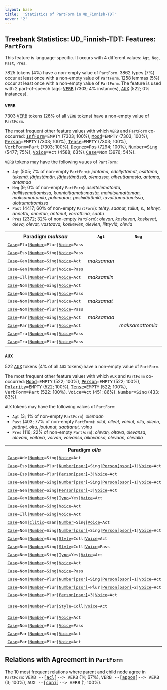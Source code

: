 ```yaml
---
layout: base
title:  'Statistics of PartForm in UD_Finnish-TDT'
udver: '2'
---
```


## Treebank Statistics: UD_Finnish-TDT: Features: `PartForm`

This feature is language-specific.
It occurs with 4 different values: `Agt`, `Neg`, `Past`, `Pres`.

7825 tokens (4%) have a non-empty value of `PartForm`.
3862 types (7%) occur at least once with a non-empty value of `PartForm`.
1258 lemmas (5%) occur at least once with a non-empty value of `PartForm`.
The feature is used with 2 part-of-speech tags: <tt><a href="fi_tdt-pos-VERB.html">VERB</a></tt> (7303; 4% instances), <tt><a href="fi_tdt-pos-AUX.html">AUX</a></tt> (522; 0% instances).

### `VERB`

7303 <tt><a href="fi_tdt-pos-VERB.html">VERB</a></tt> tokens (26% of all `VERB` tokens) have a non-empty value of `PartForm`.

The most frequent other feature values with which `VERB` and `PartForm` co-occurred: <tt><a href="fi_tdt-feat-InfForm.html">InfForm</a></tt><tt>=EMPTY</tt> (7303; 100%), <tt><a href="fi_tdt-feat-Mood.html">Mood</a></tt><tt>=EMPTY</tt> (7303; 100%), <tt><a href="fi_tdt-feat-Person.html">Person</a></tt><tt>=EMPTY</tt> (7303; 100%), <tt><a href="fi_tdt-feat-Tense.html">Tense</a></tt><tt>=EMPTY</tt> (7303; 100%), <tt><a href="fi_tdt-feat-VerbForm.html">VerbForm</a></tt><tt>=Part</tt> (7303; 100%), <tt><a href="fi_tdt-feat-Degree.html">Degree</a></tt><tt>=Pos</tt> (7294; 100%), <tt><a href="fi_tdt-feat-Number.html">Number</a></tt><tt>=Sing</tt> (5477; 75%), <tt><a href="fi_tdt-feat-Voice.html">Voice</a></tt><tt>=Act</tt> (4588; 63%), <tt><a href="fi_tdt-feat-Case.html">Case</a></tt><tt>=Nom</tt> (3976; 54%).

`VERB` tokens may have the following values of `PartForm`:

* `Agt` (505; 7% of non-empty `PartForm`): <em>johtama, edellyttämät, esittämä, tekemä, järjestämän, järjestämässä, olemassa, aiheuttamasta, antama, antamaa</em>
* `Neg` (9; 0% of non-empty `PartForm`): <em>asettelematonta, hallitsemattomissa, kunnioittamattomasta, mainitsemattoman, maksamattomia, palamaton, pesimättömiä, tavoittamattomissa, ulottumattomissa</em>
* `Past` (4417; 60% of non-empty `PartForm`): <em>tehty, saanut, tullut, s., tehnyt, annettu, annetun, antanut, verrattuna, saatu</em>
* `Pres` (2372; 32% of non-empty `PartForm`): <em>olevan, koskevan, koskevat, oleva, olevat, vastaava, koskevien, olevien, liittyviä, olevia</em>

<table>
  <tr><th>Paradigm <i>maksaa</i></th><th><tt>Agt</tt></th><th><tt>Neg</tt></th><th><tt>Past</tt></th><th><tt>Pres</tt></th></tr>
  <tr><td><tt><tt><a href="fi_tdt-feat-Case.html">Case</a></tt><tt>=Ela</tt>|<tt><a href="fi_tdt-feat-Number.html">Number</a></tt><tt>=Plur</tt>|<tt><a href="fi_tdt-feat-Voice.html">Voice</a></tt><tt>=Pass</tt></tt></td><td></td><td></td><td></td><td><em>maksettavista</em></td></tr>
  <tr><td><tt><tt><a href="fi_tdt-feat-Case.html">Case</a></tt><tt>=Ess</tt>|<tt><a href="fi_tdt-feat-Number.html">Number</a></tt><tt>=Sing</tt>|<tt><a href="fi_tdt-feat-Voice.html">Voice</a></tt><tt>=Pass</tt></tt></td><td></td><td></td><td></td><td><em>maksettavana</em></td></tr>
  <tr><td><tt><tt><a href="fi_tdt-feat-Case.html">Case</a></tt><tt>=Gen</tt>|<tt><a href="fi_tdt-feat-Number.html">Number</a></tt><tt>=Sing</tt>|<tt><a href="fi_tdt-feat-Voice.html">Voice</a></tt><tt>=Act</tt></tt></td><td><em>maksaman</em></td><td></td><td></td><td><em>maksavan</em></td></tr>
  <tr><td><tt><tt><a href="fi_tdt-feat-Case.html">Case</a></tt><tt>=Gen</tt>|<tt><a href="fi_tdt-feat-Number.html">Number</a></tt><tt>=Plur</tt>|<tt><a href="fi_tdt-feat-Voice.html">Voice</a></tt><tt>=Pass</tt></tt></td><td></td><td></td><td><em>maksettujen</em></td><td></td></tr>
  <tr><td><tt><tt><a href="fi_tdt-feat-Case.html">Case</a></tt><tt>=Ill</tt>|<tt><a href="fi_tdt-feat-Number.html">Number</a></tt><tt>=Plur</tt>|<tt><a href="fi_tdt-feat-Voice.html">Voice</a></tt><tt>=Act</tt></tt></td><td><em>maksamiin</em></td><td></td><td></td><td></td></tr>
  <tr><td><tt><tt><a href="fi_tdt-feat-Case.html">Case</a></tt><tt>=Nom</tt>|<tt><a href="fi_tdt-feat-Number.html">Number</a></tt><tt>=Sing</tt>|<tt><a href="fi_tdt-feat-Voice.html">Voice</a></tt><tt>=Act</tt></tt></td><td></td><td></td><td><em>maksanut</em></td><td><em>maksava</em></td></tr>
  <tr><td><tt><tt><a href="fi_tdt-feat-Case.html">Case</a></tt><tt>=Nom</tt>|<tt><a href="fi_tdt-feat-Number.html">Number</a></tt><tt>=Sing</tt>|<tt><a href="fi_tdt-feat-Voice.html">Voice</a></tt><tt>=Pass</tt></tt></td><td></td><td></td><td><em>maksettu</em></td><td><em>maksettava</em></td></tr>
  <tr><td><tt><tt><a href="fi_tdt-feat-Case.html">Case</a></tt><tt>=Nom</tt>|<tt><a href="fi_tdt-feat-Number.html">Number</a></tt><tt>=Plur</tt>|<tt><a href="fi_tdt-feat-Voice.html">Voice</a></tt><tt>=Act</tt></tt></td><td><em>maksamat</em></td><td></td><td></td><td></td></tr>
  <tr><td><tt><tt><a href="fi_tdt-feat-Case.html">Case</a></tt><tt>=Nom</tt>|<tt><a href="fi_tdt-feat-Number.html">Number</a></tt><tt>=Plur</tt>|<tt><a href="fi_tdt-feat-Voice.html">Voice</a></tt><tt>=Pass</tt></tt></td><td></td><td></td><td></td><td><em>maksettavat</em></td></tr>
  <tr><td><tt><tt><a href="fi_tdt-feat-Case.html">Case</a></tt><tt>=Par</tt>|<tt><a href="fi_tdt-feat-Number.html">Number</a></tt><tt>=Sing</tt>|<tt><a href="fi_tdt-feat-Voice.html">Voice</a></tt><tt>=Act</tt></tt></td><td><em>maksamaa</em></td><td></td><td></td><td></td></tr>
  <tr><td><tt><tt><a href="fi_tdt-feat-Case.html">Case</a></tt><tt>=Par</tt>|<tt><a href="fi_tdt-feat-Number.html">Number</a></tt><tt>=Plur</tt>|<tt><a href="fi_tdt-feat-Voice.html">Voice</a></tt><tt>=Act</tt></tt></td><td></td><td><em>maksamattomia</em></td><td></td><td></td></tr>
  <tr><td><tt><tt><a href="fi_tdt-feat-Case.html">Case</a></tt><tt>=Tra</tt>|<tt><a href="fi_tdt-feat-Number.html">Number</a></tt><tt>=Sing</tt>|<tt><a href="fi_tdt-feat-Voice.html">Voice</a></tt><tt>=Pass</tt></tt></td><td></td><td></td><td></td><td><em>maksettavaksi</em></td></tr>
  <tr><td><tt><tt><a href="fi_tdt-feat-Case.html">Case</a></tt><tt>=Tra</tt>|<tt><a href="fi_tdt-feat-Number.html">Number</a></tt><tt>=Plur</tt>|<tt><a href="fi_tdt-feat-Voice.html">Voice</a></tt><tt>=Pass</tt></tt></td><td></td><td></td><td></td><td><em>maksettaviksi</em></td></tr>
</table>

### `AUX`

522 <tt><a href="fi_tdt-pos-AUX.html">AUX</a></tt> tokens (4% of all `AUX` tokens) have a non-empty value of `PartForm`.

The most frequent other feature values with which `AUX` and `PartForm` co-occurred: <tt><a href="fi_tdt-feat-Mood.html">Mood</a></tt><tt>=EMPTY</tt> (522; 100%), <tt><a href="fi_tdt-feat-Person.html">Person</a></tt><tt>=EMPTY</tt> (522; 100%), <tt><a href="fi_tdt-feat-Polarity.html">Polarity</a></tt><tt>=EMPTY</tt> (522; 100%), <tt><a href="fi_tdt-feat-Tense.html">Tense</a></tt><tt>=EMPTY</tt> (522; 100%), <tt><a href="fi_tdt-feat-VerbForm.html">VerbForm</a></tt><tt>=Part</tt> (522; 100%), <tt><a href="fi_tdt-feat-Voice.html">Voice</a></tt><tt>=Act</tt> (451; 86%), <tt><a href="fi_tdt-feat-Number.html">Number</a></tt><tt>=Sing</tt> (433; 83%).

`AUX` tokens may have the following values of `PartForm`:

* `Agt` (3; 1% of non-empty `PartForm`): <em>olemaan</em>
* `Past` (403; 77% of non-empty `PartForm`): <em>ollut, olleet, voinut, ollu, olleen, pitänyt, oltu, joutunut, saattanut, voinu</em>
* `Pres` (116; 22% of non-empty `PartForm`): <em>olevan, oltava, olevansa, olevani, voitava, voivan, voivansa, aikovansa, olevaan, olevalla</em>

<table>
  <tr><th>Paradigm <i>olla</i></th><th><tt>Agt</tt></th><th><tt>Past</tt></th><th><tt>Pres</tt></th></tr>
  <tr><td><tt><tt><a href="fi_tdt-feat-Case.html">Case</a></tt><tt>=Ade</tt>|<tt><a href="fi_tdt-feat-Number.html">Number</a></tt><tt>=Sing</tt>|<tt><a href="fi_tdt-feat-Voice.html">Voice</a></tt><tt>=Act</tt></tt></td><td></td><td></td><td><em>olevalla</em></td></tr>
  <tr><td><tt><tt><a href="fi_tdt-feat-Case.html">Case</a></tt><tt>=Ess</tt>|<tt><a href="fi_tdt-feat-Number.html">Number</a></tt><tt>=Plur</tt>|<tt><a href="fi_tdt-feat-Number-psor.html">Number[psor]</a></tt><tt>=Sing</tt>|<tt><a href="fi_tdt-feat-Person-psor.html">Person[psor]</a></tt><tt>=1</tt>|<tt><a href="fi_tdt-feat-Voice.html">Voice</a></tt><tt>=Act</tt></tt></td><td></td><td></td><td><em>olevinani</em></td></tr>
  <tr><td><tt><tt><a href="fi_tdt-feat-Case.html">Case</a></tt><tt>=Ess</tt>|<tt><a href="fi_tdt-feat-Number.html">Number</a></tt><tt>=Plur</tt>|<tt><a href="fi_tdt-feat-Person-psor.html">Person[psor]</a></tt><tt>=3</tt>|<tt><a href="fi_tdt-feat-Voice.html">Voice</a></tt><tt>=Act</tt></tt></td><td></td><td></td><td><em>olevinaan</em></td></tr>
  <tr><td><tt><tt><a href="fi_tdt-feat-Case.html">Case</a></tt><tt>=Gen</tt>|<tt><a href="fi_tdt-feat-Number.html">Number</a></tt><tt>=Sing</tt>|<tt><a href="fi_tdt-feat-Number-psor.html">Number[psor]</a></tt><tt>=Sing</tt>|<tt><a href="fi_tdt-feat-Person-psor.html">Person[psor]</a></tt><tt>=1</tt>|<tt><a href="fi_tdt-feat-Voice.html">Voice</a></tt><tt>=Act</tt></tt></td><td></td><td></td><td><em>olevani</em></td></tr>
  <tr><td><tt><tt><a href="fi_tdt-feat-Case.html">Case</a></tt><tt>=Gen</tt>|<tt><a href="fi_tdt-feat-Number.html">Number</a></tt><tt>=Sing</tt>|<tt><a href="fi_tdt-feat-Person-psor.html">Person[psor]</a></tt><tt>=3</tt>|<tt><a href="fi_tdt-feat-Voice.html">Voice</a></tt><tt>=Act</tt></tt></td><td></td><td></td><td><em>olevansa</em></td></tr>
  <tr><td><tt><tt><a href="fi_tdt-feat-Case.html">Case</a></tt><tt>=Gen</tt>|<tt><a href="fi_tdt-feat-Number.html">Number</a></tt><tt>=Sing</tt>|<tt><a href="fi_tdt-feat-Typo.html">Typo</a></tt><tt>=Yes</tt>|<tt><a href="fi_tdt-feat-Voice.html">Voice</a></tt><tt>=Act</tt></tt></td><td></td><td></td><td><em>olevaan</em></td></tr>
  <tr><td><tt><tt><a href="fi_tdt-feat-Case.html">Case</a></tt><tt>=Gen</tt>|<tt><a href="fi_tdt-feat-Number.html">Number</a></tt><tt>=Sing</tt>|<tt><a href="fi_tdt-feat-Voice.html">Voice</a></tt><tt>=Act</tt></tt></td><td></td><td><em>olleen</em></td><td><em>olevan</em></td></tr>
  <tr><td><tt><tt><a href="fi_tdt-feat-Case.html">Case</a></tt><tt>=Ill</tt>|<tt><a href="fi_tdt-feat-Number.html">Number</a></tt><tt>=Sing</tt>|<tt><a href="fi_tdt-feat-Voice.html">Voice</a></tt><tt>=Act</tt></tt></td><td><em>olemaan</em></td><td></td><td></td></tr>
  <tr><td><tt><tt><a href="fi_tdt-feat-Case.html">Case</a></tt><tt>=Nom</tt>|<tt><a href="fi_tdt-feat-Clitic.html">Clitic</a></tt><tt>=Kaan</tt>|<tt><a href="fi_tdt-feat-Number.html">Number</a></tt><tt>=Sing</tt>|<tt><a href="fi_tdt-feat-Voice.html">Voice</a></tt><tt>=Act</tt></tt></td><td></td><td><em>ollutkaan</em></td><td></td></tr>
  <tr><td><tt><tt><a href="fi_tdt-feat-Case.html">Case</a></tt><tt>=Nom</tt>|<tt><a href="fi_tdt-feat-Number.html">Number</a></tt><tt>=Sing</tt>|<tt><a href="fi_tdt-feat-Number-psor.html">Number[psor]</a></tt><tt>=Sing</tt>|<tt><a href="fi_tdt-feat-Person-psor.html">Person[psor]</a></tt><tt>=1</tt>|<tt><a href="fi_tdt-feat-Voice.html">Voice</a></tt><tt>=Act</tt></tt></td><td></td><td></td><td><em>olevani</em></td></tr>
  <tr><td><tt><tt><a href="fi_tdt-feat-Case.html">Case</a></tt><tt>=Nom</tt>|<tt><a href="fi_tdt-feat-Number.html">Number</a></tt><tt>=Sing</tt>|<tt><a href="fi_tdt-feat-Style.html">Style</a></tt><tt>=Coll</tt>|<tt><a href="fi_tdt-feat-Voice.html">Voice</a></tt><tt>=Act</tt></tt></td><td></td><td><em>ollu, olluj</em></td><td></td></tr>
  <tr><td><tt><tt><a href="fi_tdt-feat-Case.html">Case</a></tt><tt>=Nom</tt>|<tt><a href="fi_tdt-feat-Number.html">Number</a></tt><tt>=Sing</tt>|<tt><a href="fi_tdt-feat-Style.html">Style</a></tt><tt>=Coll</tt>|<tt><a href="fi_tdt-feat-Voice.html">Voice</a></tt><tt>=Pass</tt></tt></td><td></td><td><em>oltu</em></td><td></td></tr>
  <tr><td><tt><tt><a href="fi_tdt-feat-Case.html">Case</a></tt><tt>=Nom</tt>|<tt><a href="fi_tdt-feat-Number.html">Number</a></tt><tt>=Sing</tt>|<tt><a href="fi_tdt-feat-Typo.html">Typo</a></tt><tt>=Yes</tt>|<tt><a href="fi_tdt-feat-Voice.html">Voice</a></tt><tt>=Act</tt></tt></td><td></td><td><em>olut</em></td><td></td></tr>
  <tr><td><tt><tt><a href="fi_tdt-feat-Case.html">Case</a></tt><tt>=Nom</tt>|<tt><a href="fi_tdt-feat-Number.html">Number</a></tt><tt>=Sing</tt>|<tt><a href="fi_tdt-feat-Voice.html">Voice</a></tt><tt>=Act</tt></tt></td><td></td><td><em>ollut</em></td><td></td></tr>
  <tr><td><tt><tt><a href="fi_tdt-feat-Case.html">Case</a></tt><tt>=Nom</tt>|<tt><a href="fi_tdt-feat-Number.html">Number</a></tt><tt>=Sing</tt>|<tt><a href="fi_tdt-feat-Voice.html">Voice</a></tt><tt>=Pass</tt></tt></td><td></td><td><em>oltu</em></td><td><em>oltava</em></td></tr>
  <tr><td><tt><tt><a href="fi_tdt-feat-Case.html">Case</a></tt><tt>=Nom</tt>|<tt><a href="fi_tdt-feat-Number.html">Number</a></tt><tt>=Plur</tt>|<tt><a href="fi_tdt-feat-Number-psor.html">Number[psor]</a></tt><tt>=Sing</tt>|<tt><a href="fi_tdt-feat-Person-psor.html">Person[psor]</a></tt><tt>=1</tt>|<tt><a href="fi_tdt-feat-Voice.html">Voice</a></tt><tt>=Act</tt></tt></td><td></td><td></td><td><em>olevani</em></td></tr>
  <tr><td><tt><tt><a href="fi_tdt-feat-Case.html">Case</a></tt><tt>=Nom</tt>|<tt><a href="fi_tdt-feat-Number.html">Number</a></tt><tt>=Plur</tt>|<tt><a href="fi_tdt-feat-Number-psor.html">Number[psor]</a></tt><tt>=Plur</tt>|<tt><a href="fi_tdt-feat-Person-psor.html">Person[psor]</a></tt><tt>=2</tt>|<tt><a href="fi_tdt-feat-Voice.html">Voice</a></tt><tt>=Act</tt></tt></td><td></td><td></td><td><em>olevanne</em></td></tr>
  <tr><td><tt><tt><a href="fi_tdt-feat-Case.html">Case</a></tt><tt>=Nom</tt>|<tt><a href="fi_tdt-feat-Number.html">Number</a></tt><tt>=Plur</tt>|<tt><a href="fi_tdt-feat-Person-psor.html">Person[psor]</a></tt><tt>=3</tt>|<tt><a href="fi_tdt-feat-Voice.html">Voice</a></tt><tt>=Act</tt></tt></td><td></td><td></td><td><em>olevansa</em></td></tr>
  <tr><td><tt><tt><a href="fi_tdt-feat-Case.html">Case</a></tt><tt>=Nom</tt>|<tt><a href="fi_tdt-feat-Number.html">Number</a></tt><tt>=Plur</tt>|<tt><a href="fi_tdt-feat-Style.html">Style</a></tt><tt>=Coll</tt>|<tt><a href="fi_tdt-feat-Voice.html">Voice</a></tt><tt>=Act</tt></tt></td><td></td><td><em>ollut, oltu, ollu</em></td><td></td></tr>
  <tr><td><tt><tt><a href="fi_tdt-feat-Case.html">Case</a></tt><tt>=Nom</tt>|<tt><a href="fi_tdt-feat-Number.html">Number</a></tt><tt>=Plur</tt>|<tt><a href="fi_tdt-feat-Voice.html">Voice</a></tt><tt>=Act</tt></tt></td><td></td><td><em>olleet</em></td><td></td></tr>
  <tr><td><tt><tt><a href="fi_tdt-feat-Case.html">Case</a></tt><tt>=Nom</tt>|<tt><a href="fi_tdt-feat-Number.html">Number</a></tt><tt>=Plur</tt>|<tt><a href="fi_tdt-feat-Voice.html">Voice</a></tt><tt>=Pass</tt></tt></td><td></td><td><em>ollut</em></td><td></td></tr>
  <tr><td><tt><tt><a href="fi_tdt-feat-Case.html">Case</a></tt><tt>=Par</tt>|<tt><a href="fi_tdt-feat-Number.html">Number</a></tt><tt>=Sing</tt>|<tt><a href="fi_tdt-feat-Voice.html">Voice</a></tt><tt>=Act</tt></tt></td><td></td><td><em>ollutta</em></td><td></td></tr>
  <tr><td><tt><tt><a href="fi_tdt-feat-Case.html">Case</a></tt><tt>=Par</tt>|<tt><a href="fi_tdt-feat-Number.html">Number</a></tt><tt>=Plur</tt>|<tt><a href="fi_tdt-feat-Voice.html">Voice</a></tt><tt>=Act</tt></tt></td><td></td><td><em>olleita</em></td><td></td></tr>
</table>

## Relations with Agreement in `PartForm`

The 10 most frequent relations where parent and child node agree in `PartForm`:
<tt>VERB --[<tt><a href="fi_tdt-dep-acl.html">acl</a></tt>]--> VERB</tt> (14; 67%),
<tt>VERB --[<tt><a href="fi_tdt-dep-appos.html">appos</a></tt>]--> VERB</tt> (3; 100%),
<tt>AUX --[<tt><a href="fi_tdt-dep-conj.html">conj</a></tt>]--> VERB</tt> (1; 100%).

